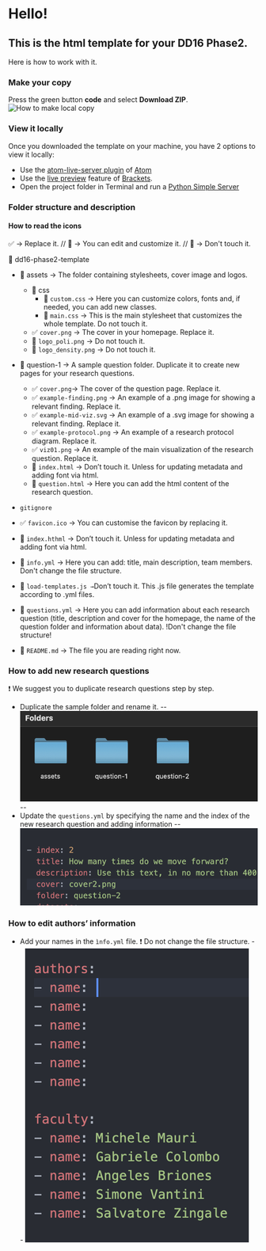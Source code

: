 # Hello!
## This is the html template for your DD16 Phase2.
Here is how to work with it.

### Make your copy
Press the green button __code__ and select __Download ZIP__.
![How to make local copy](https://media.giphy.com/media/4IJrlAjQ9dd6T9M3zS/source.gif)

### View it locally
Once you downloaded the template on your machine, you have 2 options to view it locally:

- Use the [atom-live-server plugin](https://atom.io/packages/atom-live-server) of [Atom](https://atom.io/)
- Use the [live preview](https://www.raymondcamden.com/2014/01/15/Brackets-Tip-Using-Live-Preview-as-a-Web-Server) feature of [Brackets](http://brackets.io/). 
- Open the project folder in Terminal and run a [Python Simple Server](https://developer.mozilla.org/en-US/docs/Learn/Common_questions/set_up_a_local_testing_server)

### Folder structure and description

#### How to read the icons
:white_check_mark: → Replace it. //
:hammer: → You can edit and customize it. //
:no_entry_sign: → Don't touch it.


:file_folder: dd16-phase2-template
- :file_folder: assets → The folder containing stylesheets, cover image and logos.
  - :file_folder: css
    - :hammer: `custom.css` → Here you can customize colors, fonts and, if needed, you can add new classes.
    - :no_entry_sign: `main.css` → This is the main stylesheet that customizes the whole template. Do not touch it. 
  - :white_check_mark: `cover.png` → The cover in your homepage. Replace it.
  - :no_entry_sign: `logo_poli.png` → Do not touch it.
  - :no_entry_sign: `logo_density.png` → Do not touch it.
  
- :file_folder: question-1 → A sample question folder. Duplicate it to create new pages for your research questions.
  - :white_check_mark: `cover.png`→ The cover of the question page. Replace it.
  - :white_check_mark: `example-finding.png` → An example of a .png image for showing a relevant finding. Replace it.
  - :white_check_mark: `example-mid-viz.svg` → An example of a .svg image for showing a relevant finding. Replace it.
  - :white_check_mark: `example-protocol.png` → An example of a research protocol diagram. Replace it.
  - :white_check_mark: `viz01.png` → An example of the main visualization of the research question. Replace it.
  - :no_entry_sign: `index.html` → Don’t touch it. Unless for updating metadata and adding font via html.
  - :hammer: `question.html` → Here you can add the html content of the research question.
- `gitignore`
- :white_check_mark: `favicon.ico` → You can customise the favicon by replacing it.
- :no_entry_sign: `index.hthml` → Don’t touch it. Unless for updating metadata and adding font via html.
- :hammer: `info.yml` → Here you can add: title, main description, team members. Don't change the file structure. 
- :no_entry_sign: `load-templates.js →`Don’t touch it. This .js file generates the template according to .yml files. 
- :hammer: `questions.yml` → Here you can add information about each research question (title, description  and 
cover for the homepage, the name of the question folder and information about data). !Don't change the file structure!
- :no_entry_sign: `README.md` → The file you are reading right now.


### How to add new research questions
:heavy_exclamation_mark: We suggest you to duplicate research questions step by step.
- Duplicate the sample folder and rename it.
--
![Duplicate the sample folder and rename it.](https://github.com/bea92/dd16-screen/blob/main/question_1.png)
--
- Update the `questions.yml` by specifying the name and the index of the new research question and adding information
--
![Update the yaml file](https://github.com/bea92/dd16-screen/blob/main/question_2.png)

### How to edit authors’ information
- Add your names in the `ìnfo.yml` file.
:heavy_exclamation_mark: Do not change the file structure.
--
![Add your names.](https://github.com/bea92/dd16-screen/blob/main/info.png)


